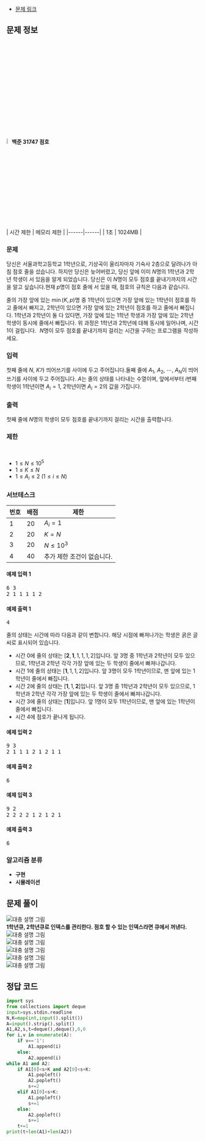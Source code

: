 * [문제 링크](https://www.acmicpc.net/problem/31747)

## 문제 정보
<img src="/백준/image/8.svg" width="2%" height="6%" alt="실버3" style="margin-top: 50%;"></img> **백준 31747 점호** <br>
| 시간 제한 | 메모리 제한 |
|------|------|
| 1초 | 1024MB |

### 문제
당신은 서울과학고등학교 1학년으로, 기상곡이 울리자마자 기숙사 2층으로 달려나가 아침 점호 줄을 섰습니다. 하지만 당신은 늦어버렸고, 당신 앞에 이미 
$N$명의 1학년과 2학년 학생이 서 있음을 알게 되었습니다. 당신은 이 
$N$명이 모두 점호를 끝내기까지의 시간을 알고 싶습니다.현재 
$p$명이 점호 줄에 서 있을 때, 점호의 규칙은 다음과 같습니다.

줄의 가장 앞에 있는 
$\min(K,p)$명 중 1학년이 있으면 가장 앞에 있는 1학년이 점호를 하고 줄에서 빠지고, 2학년이 있으면 가장 앞에 있는 2학년이 점호를 하고 줄에서 빠집니다. 1학년과 2학년이 둘 다 있다면, 가장 앞에 있는 1학년 학생과 가장 앞에 있는 2학년 학생이 동시에 줄에서 빠집니다.
위 과정은 1학년과 2학년에 대해 동시에 일어나며, 시간 
$1$이 걸립니다.
 
$N$명이 모두 점호를 끝내기까지 걸리는 시간을 구하는 프로그램을 작성하세요.

### 입력
첫째 줄에 
$N$, 
$K$가 띄어쓰기를 사이에 두고 주어집니다.둘째 줄에 
$A_1$, 
$A_2$, 
$\cdots$, 
$A_N$이 띄어쓰기를 사이에 두고 주어집니다. 
$A$는 줄의 상태를 나타내는 수열이며, 앞에서부터 
$i$번째 학생이 1학년이면 
$A_i=1$, 2학년이면 
$A_i=2$의 값을 가집니다.

### 출력
첫째 줄에 
$N$명의 학생이 모두 점호를 끝내기까지 걸리는 시간을 출력합니다.

### 제한
 
* $1\le N\le 10^5$ 
 
* $1\le K\le N$ 
 
* $1\le A_i\le 2$ 
$(1\le i\le N)$ 

### 서브테스크
| 번호 | 배점 | 제한 |
|------|------|------|
| 1 | 20 | $A_i = 1$ |
| 2 | 20 | $K = N$ |
| 3 | 20 |  $N \le 10^3$ | 
| 4 | 40 |  추가 제한 조건이 없습니다.|

#### 예제 입력 1
<pre>
6 3
2 1 1 1 1 2
</pre>

#### 예제 출력 1
<pre>
4
</pre>
줄의 상태는 시간에 따라 다음과 같이 변합니다. 해당 시점에 빠져나가는 학생은 굵은 글씨로 표시되어 있습니다.

* 시간 
$0$에 줄의 상태는 
$[\textbf{2} ,\textbf{1} ,1,1,1,2]$입니다. 앞 
$3$명 중 1학년과 2학년이 모두 있으므로, 1학년과 2학년 각각 가장 앞에 있는 두 학생이 줄에서 빠져나갑니다.
* 시간 
$1$에 줄의 상태는 
$[\textbf{1} ,1,1,2]$입니다. 앞 
$3$명이 모두 1학년이므로, 맨 앞에 있는 1학년이 줄에서 빠집니다.
* 시간 
$2$에 줄의 상태는 
$[\textbf{1} ,1,\textbf{2}]$입니다. 앞 
$3$명 중 1학년과 2학년이 모두 있으므로, 1학년과 2학년 각각 가장 앞에 있는 두 학생이 줄에서 빠져나갑니다.
* 시간 
$3$에 줄의 상태는 
$[\textbf{1}]$입니다. 앞 
$1$명이 모두 1학년이므로, 맨 앞에 있는 1학년이 줄에서 빠집니다.
* 시간 
$4$에 점호가 끝나게 됩니다.

#### 예제 입력 2
<pre>
9 3
2 1 1 1 2 1 2 1 1
</pre>

#### 예제 출력 2
<pre>
6
</pre>

#### 예제 입력 3
<pre>
9 2
2 2 2 2 1 2 1 2 1
</pre>

#### 예제 출력 3
<pre>
6
</pre>

### 알고리즘 분류
- **구현** 
- **시뮬레이션** 


## 문제 풀이

<img src="/백준/30001~40000/31747 점호/무제9_20240610081212.jpg" alt="대충 설명 그림"></img><br>
**1학년큐, 2학년큐로 인덱스를 관리한다. 점호 할 수 있는 인덱스라면 큐에서 꺼낸다.**
<img src="/백준/30001~40000/31747 점호/20240610081456.png"  alt="대충 설명 그림"></img><br>
<img src="/백준/30001~40000/31747 점호/20240610081536.png"  alt="대충 설명 그림"></img><br>
<img src="/백준/30001~40000/31747 점호/20240610081603.png"  alt="대충 설명 그림"></img><br>
<img src="/백준/30001~40000/31747 점호/20240610081816.png"  alt="대충 설명 그림"></img><br>
<img src="/백준/30001~40000/31747 점호/20240610081950.png"  alt="대충 설명 그림"></img><br>

## 정답 코드
```python
import sys
from collections import deque
input=sys.stdin.readline
N,K=map(int,input().split())
A=input().strip().split()
A1,A2,s,t=deque(),deque(),0,0
for i,v in enumerate(A):
	if v=='1':
		A1.append(i)
	else:
		A2.append(i)
while A1 and A2:
	if A1[0]<s+K and A2[0]<s+K:
		A1.popleft()
		A2.popleft()
		s+=2
	elif A1[0]<s+K:
		A1.popleft()
		s+=1
	else:
		A2.popleft()
		s+=1
	t+=1
print(t+len(A1)+len(A2))
```
